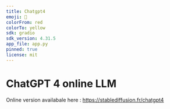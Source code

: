 ```yaml
---
title: Chatgpt4
emoji: 🚀
colorFrom: red
colorTo: yellow
sdk: gradio
sdk_version: 4.31.5
app_file: app.py
pinned: true
license: mit
---
```


# ChatGPT 4 online LLM
Online version availabale here : https://stablediffusion.fr/chatgpt4
